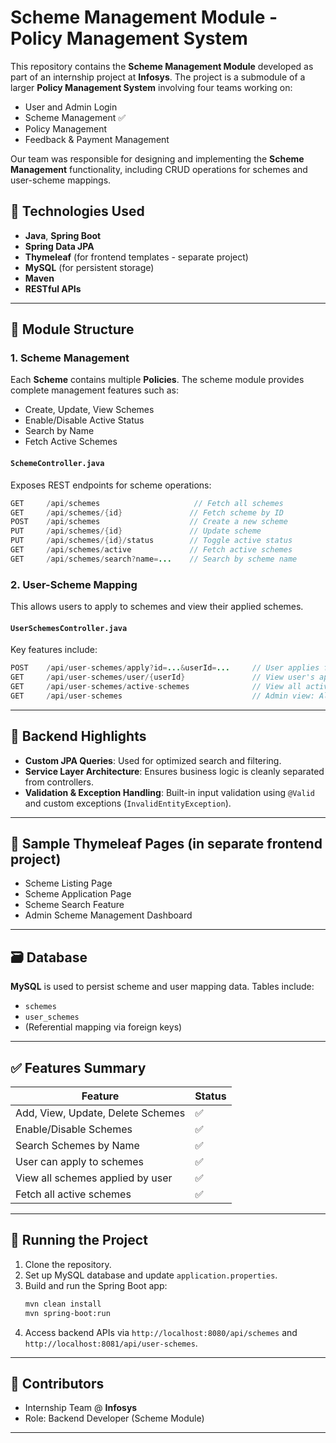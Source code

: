 
# Scheme Management Module - Policy Management System

This repository contains the **Scheme Management Module** developed as part of an internship project at **Infosys**. The project is a submodule of a larger **Policy Management System** involving four teams working on:

- User and Admin Login
- Scheme Management ✅
- Policy Management
- Feedback & Payment Management

Our team was responsible for designing and implementing the **Scheme Management** functionality, including CRUD operations for schemes and user-scheme mappings.

## 🔧 Technologies Used

- **Java**, **Spring Boot**
- **Spring Data JPA**
- **Thymeleaf** (for frontend templates - separate project)
- **MySQL** (for persistent storage)
- **Maven**
- **RESTful APIs**

---

## 📂 Module Structure

### 1. Scheme Management

Each **Scheme** contains multiple **Policies**. The scheme module provides complete management features such as:

- Create, Update, View Schemes
- Enable/Disable Active Status
- Search by Name
- Fetch Active Schemes

#### `SchemeController.java`

Exposes REST endpoints for scheme operations:

```java
GET     /api/schemes                     // Fetch all schemes
GET     /api/schemes/{id}               // Fetch scheme by ID
POST    /api/schemes                    // Create a new scheme
PUT     /api/schemes/{id}               // Update scheme
PUT     /api/schemes/{id}/status        // Toggle active status
GET     /api/schemes/active             // Fetch active schemes
GET     /api/schemes/search?name=...    // Search by scheme name
```

### 2. User-Scheme Mapping

This allows users to apply to schemes and view their applied schemes.

#### `UserSchemesController.java`

Key features include:

```java
POST    /api/user-schemes/apply?id=...&userId=...     // User applies for a scheme
GET     /api/user-schemes/user/{userId}               // View user's applied schemes
GET     /api/user-schemes/active-schemes              // View all active schemes
GET     /api/user-schemes                             // Admin view: All user-scheme records
```

---

## 🧠 Backend Highlights

- **Custom JPA Queries**: Used for optimized search and filtering.
- **Service Layer Architecture**: Ensures business logic is cleanly separated from controllers.
- **Validation & Exception Handling**: Built-in input validation using `@Valid` and custom exceptions (`InvalidEntityException`).

---

## 📸 Sample Thymeleaf Pages (in separate frontend project)

- Scheme Listing Page
- Scheme Application Page
- Scheme Search Feature
- Admin Scheme Management Dashboard

---

## 🗃️ Database

**MySQL** is used to persist scheme and user mapping data. Tables include:

- `schemes`
- `user_schemes`
- (Referential mapping via foreign keys)

---

## ✅ Features Summary

| Feature | Status |
|--------|--------|
| Add, View, Update, Delete Schemes | ✅ |
| Enable/Disable Schemes | ✅ |
| Search Schemes by Name | ✅ |
| User can apply to schemes | ✅ |
| View all schemes applied by user | ✅ |
| Fetch all active schemes | ✅ |

---

## 🚀 Running the Project

1. Clone the repository.
2. Set up MySQL database and update `application.properties`.
3. Build and run the Spring Boot app:
   ```bash
   mvn clean install
   mvn spring-boot:run
   ```
4. Access backend APIs via `http://localhost:8080/api/schemes` and `http://localhost:8081/api/user-schemes`.

---

## 🤝 Contributors

- Internship Team @ **Infosys**
- Role: Backend Developer (Scheme Module)

---
